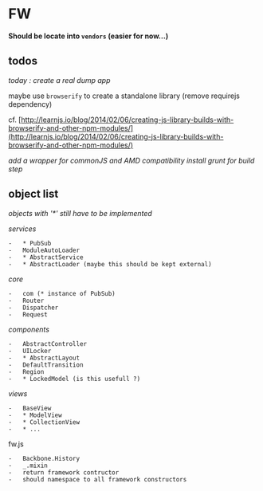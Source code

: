 FW
============================================

__Should be locate into `vendors` (easier for now...)__


todos
--------------------------------------------

_today : create a real dump app_

maybe use `browserify` to create a standalone library (remove requirejs dependency)

cf. [http://learnjs.io/blog/2014/02/06/creating-js-library-builds-with-browserify-and-other-npm-modules/](http://learnjs.io/blog/2014/02/06/creating-js-library-builds-with-browserify-and-other-npm-modules/)

_add a wrapper for commonJS and AMD compatibility_
_install grunt for build step_


object list
--------------------------------------------

_objects with '*' still have to be implemented_


_services_

    -   * PubSub
    -   ModuleAutoLoader
    -   * AbstractService
    -   * AbstractLoader (maybe this should be kept external)

_core_

    -   com (* instance of PubSub)
    -   Router
    -   Dispatcher
    -   Request

_components_

    -   AbstractController
    -   UILocker
    -   * AbstractLayout
    -   DefaultTransition
    -   Region
    -   * LockedModel (is this usefull ?)

_views_

    -   BaseView
    -   * ModelView
    -   * CollectionView
    -   * ...

fw.js

    -   Backbone.History
    -   _.mixin
    -   return framework contructor
    -   should namespace to all framework constructors
